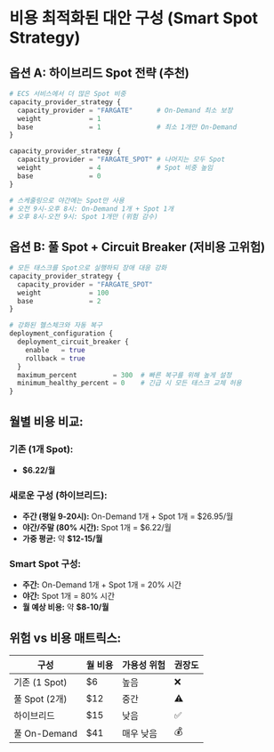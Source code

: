 # 비용 최적화된 대안 구성 (Smart Spot Strategy)

## 옵션 A: 하이브리드 Spot 전략 (추천)
```terraform
# ECS 서비스에서 더 많은 Spot 비중
capacity_provider_strategy {
  capacity_provider = "FARGATE"      # On-Demand 최소 보장
  weight            = 1
  base              = 1              # 최소 1개만 On-Demand
}

capacity_provider_strategy {
  capacity_provider = "FARGATE_SPOT" # 나머지는 모두 Spot
  weight            = 4              # Spot 비중 높임
  base              = 0
}

# 스케줄링으로 야간에는 Spot만 사용
# 오전 9시-오후 8시: On-Demand 1개 + Spot 1개
# 오후 8시-오전 9시: Spot 1개만 (위험 감수)
```

## 옵션 B: 풀 Spot + Circuit Breaker (저비용 고위험)
```terraform
# 모든 태스크를 Spot으로 실행하되 장애 대응 강화
capacity_provider_strategy {
  capacity_provider = "FARGATE_SPOT"
  weight            = 100
  base              = 2
}

# 강화된 헬스체크와 자동 복구
deployment_configuration {
  deployment_circuit_breaker {
    enable   = true
    rollback = true
  }
  maximum_percent         = 300  # 빠른 복구를 위해 높게 설정
  minimum_healthy_percent = 0    # 긴급 시 모든 태스크 교체 허용
}
```

## 월별 비용 비교:

### 기존 (1개 Spot):
- **$6.22/월**

### 새로운 구성 (하이브리드):
- **주간 (평일 9-20시):** On-Demand 1개 + Spot 1개 = $26.95/월
- **야간/주말 (80% 시간):** Spot 1개 = $6.22/월
- **가중 평균:** 약 **$12-15/월**

### Smart Spot 구성:
- **주간:** On-Demand 1개 + Spot 1개 = 20% 시간
- **야간:** Spot 1개 = 80% 시간  
- **월 예상 비용:** 약 **$8-10/월**

## 위험 vs 비용 매트릭스:

| 구성 | 월 비용 | 가용성 위험 | 권장도 |
|------|---------|-------------|--------|
| 기존 (1 Spot) | $6 | 높음 | ❌ |
| 풀 Spot (2개) | $12 | 중간 | ⚠️ |
| 하이브리드 | $15 | 낮음 | ✅ |
| 풀 On-Demand | $41 | 매우 낮음 | 💰 |
